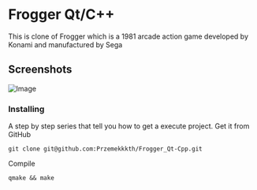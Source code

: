 # Frogger Qt/C++
This is clone of Frogger which is a 1981 arcade action game developed by Konami and manufactured by Sega

## Screenshots
![Image](https://user-images.githubusercontent.com/28188300/187192736-c020acd3-edfd-43e8-9915-c2f96a830ff9.png)

### Installing
A step by step series  that tell you how to get a execute project.
Get it from GitHub
```
git clone git@github.com:Przemekkkth/Frogger_Qt-Cpp.git
```
Compile
```
qmake && make

```
